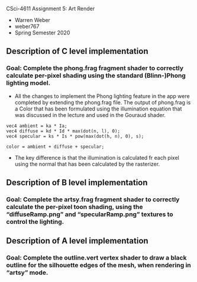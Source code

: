 CSci-4611 Assignment 5: Art Render
- Warren Weber
- weber767
- Spring Semester 2020

## Description of C level implementation
### Goal: Complete the phong.frag fragment shader to correctly calculate per-pixel shading using the standard (Blinn-)Phong lighting model.
- All the changes to implement the Phong lighting feature in the app were completed by extending the phong.frag file. The output of phong.frag is a Color that has been formulated using the illumination equation that was discussed in the lecture and used in the Gouraud shader.
```
vec4 ambient = ka * Ia;
vec4 diffuse = kd * Id * max(dot(n, l), 0);
vec4 specular = ks * Is * pow(max(dot(h, n), 0), s);

color = ambient + diffuse + specular;

```
- The key difference is that the illumination is calculated fr each pixel using the normal that has been calculated by the rasterizer.  

## Description of B level implementation
### Goal: Complete the artsy.frag fragment shader to correctly calculate the per-pixel toon shading, using the “diffuseRamp.png” and “specularRamp.png” textures to control the lighting.
## Description of A level implementation
### Goal: Complete the outline.vert vertex shader to draw a black outline for the silhouette edges of the mesh, when rendering in “artsy” mode.
